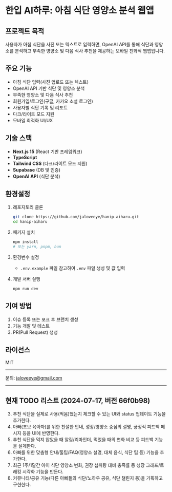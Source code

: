 # 한입 AI하루: 아침 식단 영양소 분석 웹앱

## 프로젝트 목적

사용자가 아침 식단을 사진 또는 텍스트로 입력하면, OpenAI API를 통해 식단과 영양소를 분석하고 부족한 영양소 및 다음 식사 추천을 제공하는 모바일 친화적 웹앱입니다.

## 주요 기능

- 아침 식단 입력(사진 업로드 또는 텍스트)
- OpenAI API 기반 식단 및 영양소 분석
- 부족한 영양소 및 다음 식사 추천
- 회원가입/로그인(구글, 카카오 소셜 로그인)
- 사용자별 식단 기록 및 리포트
- 다크/라이트 모드 지원
- 모바일 최적화 UI/UX

## 기술 스택

- **Next.js 15** (React 기반 프레임워크)
- **TypeScript**
- **Tailwind CSS** (다크/라이트 모드 지원)
- **Supabase** (DB 및 인증)
- **OpenAI API** (식단 분석)

## 환경설정

1. 레포지토리 클론

   ```bash
   git clone https://github.com/jaloveeye/hanip-aiharu.git
   cd hanip-aiharu
   ```

2. 패키지 설치

   ```bash
   npm install
   # 또는 yarn, pnpm, bun
   ```

3. 환경변수 설정
   - `.env.example` 파일 참고하여 `.env` 파일 생성 및 값 입력

4. 개발 서버 실행

   ```bash
   npm run dev
   ```

## 기여 방법

1. 이슈 등록 또는 포크 후 브랜치 생성
2. 기능 개발 및 테스트
3. PR(Pull Request) 생성

## 라이선스

MIT

---
문의: <jaloveeye@gmail.com>

---

## 현재 TODO 리스트 (2024-07-17, 버전 66f0b98)

3. 추천 식단을 실제로 사용(먹음)했는지 체크할 수 있는 UI와 status 업데이트 기능을 추가한다.
5. 아빠(초보 육아자)를 위한 친절한 안내, 성장/영양소 중심의 설명, 긍정적 피드백 메시지 등을 UI에 반영한다.
6. 추천 식단을 먹지 않았을 때 알림/리마인더, 먹었을 때의 변화 비교 등 피드백 기능을 설계한다.
7. 아빠를 위한 맞춤형 안내/툴팁/FAQ(영양소 설명, 대체 음식, 식단 팁 등) 기능을 추가한다.
8. 최근 1주/1달간 아이 식단 영양소 변화, 권장 섭취량 대비 충족률 등 성장 그래프/트래킹 시각화 기능을 만든다.
9. 커뮤니티/공유 기능(다른 아빠들의 식단/노하우 공유, 식단 챌린지 등)을 기획하고 구현한다.
